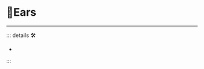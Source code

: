 # 🔷<soma>Ears</soma>

---

<!-- =================================================== -->
<!-- =================================================== -->
<!-- =================================================== -->
<!-- =================================================== -->
<!-- =================================================== -->
::: details 🛠

-

:::
